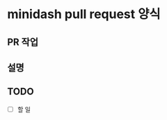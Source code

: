 # minidash pull request 양식

## PR 작업

<!-- 작업 주제 or 제먹을 적어주세요 -->

## 설명

<!-- 설명을 적어주세요 -->

## TODO

- [ ] 할 일
